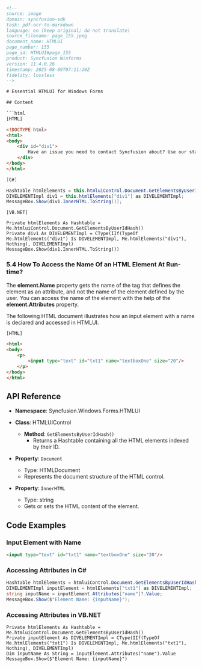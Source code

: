 ```html
<!-- 
source: image
domain: syncfusion-sdk
task: pdf-ocr-to-markdown
language: en (keep original; do not translate)
source_filename: page_155.jpeg
document_name: HTMLUI
page_number: 155
page_id: HTMLUI#page_155
product: Syncfusion Winforms
version: 11.4.0.26
timestamp: 2025-08-09T07:11:20Z
fidelity: lossless
-->

# Essential HTMLUI for Windows Forms

## Content

```html
[HTML]

<!DOCTYPE html>
<html>
<body>
    <div id="div1">
        Have an issue you need to contact Syncfusion about? Use our state-of-the-art incident management system - Direct-Trac.
    </div>
</body>
</html>
```

```csharp
[C#]

Hashtable htmlElements = this.htmluiControl.Document.GetElementsByUserIdHash();
DIVELEMENTImpl div1 = this.htmlElements["div1"] as DIVELEMENTImpl;
MessageBox.Show(div1.InnerHTML.ToString());
```

```vbnet
[VB.NET]

Private htmlElements As Hashtable = Me.htmluiControl.Document.GetElementsByUserIdHash()
Private div1 As DIVELEMENTImpl = CType(IIf(TypeOf Me.htmlElements("div1") Is DIVELEMENTImpl, Me.htmlElements("div1"), Nothing), DIVELEMENTImpl)
MessageBox.Show(div1.InnerHTML.ToString())
```

### 5.4 How To Access the Name Of an HTML Element At Run-time?

The **element.Name** property gets the name of the tag that defines the element as an attribute, and not the name of the element defined by the user. You can access the name of the element with the help of the **element.Attributes** property.

The following HTML document illustrates how an input element with a name is declared and accessed in HTMLUI.

```html
[HTML]

<html>
<body>
    <p>
        <input type="text" id="txt1" name="textboxOne" size="20"/>
    </p>
</body>
</html>
```

## API Reference

- **Namespace**: Syncfusion.Windows.Forms.HTMLUI
- **Class**: HTMLUIControl
  - **Method**: `GetElementsByUserIdHash()`
    - Returns a Hashtable containing all the HTML elements indexed by their ID.
- **Property**: `Document`
    - Type: HTMLDocument
    - Represents the document structure of the HTML control.

- **Property**: `InnerHTML`
    - Type: string
    - Gets or sets the HTML content of the element.

## Code Examples

### Input Element with Name

```html
<input type="text" id="txt1" name="textboxOne" size="20"/>
```

### Accessing Attributes in C#

```csharp
Hashtable htmlElements = htmluiControl.Document.GetElementsByUserIdHash();
DIVELEMENTImpl inputElement = htmlElements["txt1"] as DIVELEMENTImpl;
string inputName = inputElement.Attributes["name"]?.Value;
MessageBox.Show($"Element Name: {inputName}");
```

### Accessing Attributes in VB.NET

```vbnet
Private htmlElements As Hashtable = Me.htmluiControl.Document.GetElementsByUserIdHash()
Private inputElement As DIVELEMENTImpl = CType(IIf(TypeOf Me.htmlElements("txt1") Is DIVELEMENTImpl, Me.htmlElements("txt1"), Nothing), DIVELEMENTImpl)
Dim inputName As String = inputElement.Attributes("name").Value
MessageBox.Show($"Element Name: {inputName}")
```

<!-- tags: [Syncfusion Winforms, HTMLUI, element attributes, runtime access, HTML DOM] keywords: [element.Name, element.Attributes, HTMLUIControl, GetElementsByUserIdHash, InnerHTML, Attributes, input element, declarative ID, run-time access, VB.NET, C#] -->
```